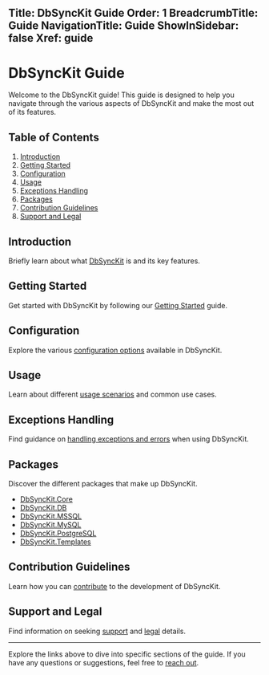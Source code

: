 ﻿﻿Title: DbSyncKit Guide
Order: 1
BreadcrumbTitle: Guide
NavigationTitle: Guide
ShowInSidebar: false
Xref: guide
---

# DbSyncKit Guide

Welcome to the DbSyncKit guide! This guide is designed to help you navigate through the various aspects of DbSyncKit and make the most out of its features.

## Table of Contents

1. [Introduction](#introduction)
2. [Getting Started](#getting-started)
3. [Configuration](#configuration)
4. [Usage](#usage)
5. [Exceptions Handling](#exceptions-handling)
6. [Packages](#packages)
7. [Contribution Guidelines](#contribution-guidelines)
8. [Support and Legal](#support-and-legal)

## Introduction <a name="introduction"></a>

Briefly learn about what [DbSyncKit](xref:overview/Introduction) is and its key features.

## Getting Started <a name="getting-started"></a>

Get started with DbSyncKit by following our [Getting Started](xref:overview/getting-started) guide.

## Configuration <a name="configuration"></a>

Explore the various [configuration options](xref:configuration) available in DbSyncKit.

## Usage <a name="usage"></a>

Learn about different [usage scenarios](xref:usage) and common use cases.

## Exceptions Handling <a name="exceptions-handling"></a>

Find guidance on [handling exceptions and errors](xref:exceptions) when using DbSyncKit.

## Packages <a name="packages"></a>

Discover the different packages that make up DbSyncKit.

- [DbSyncKit.Core](xref:packages/dbsynckit.core)
- [DbSyncKit.DB](xref:packages/dbsynckit.db)
- [DbSyncKit.MSSQL](xref:packages/dbsynckit.mssql)
- [DbSyncKit.MySQL](xref:packages/dbsynckit.mysql)
- [DbSyncKit.PostgreSQL](xref:packages/dbsynckit.postgresql)
- [DbSyncKit.Templates](xref:packages/dbsynckit.templates)

## Contribution Guidelines <a name="contribution-guidelines"></a>

Learn how you can [contribute](xref:contribution) to the development of DbSyncKit.

## Support and Legal <a name="support-and-legal"></a>

Find information on seeking [support](xref:support) and [legal](xref:legal) details.

---

Explore the links above to dive into specific sections of the guide. If you have any questions or suggestions, feel free to [reach out](xref:support).
